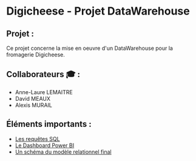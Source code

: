 # Digicheese - Projet DataWarehouse


## Projet :
Ce projet concerne la mise en oeuvre d'un DataWarehouse pour la fromagerie Digicheese.

##  Collaborateurs :mortar_board: :
- Anne-Laure LEMAITRE
- David MEAUX
- Alexis MURAIL

## Éléments importants : 
- [Les requêtes SQL](https://github.com/Datalex0/Digicheese-TP7-CDCT/blob/d32b820cf35ba0ad149858fc8d49c60652fe80c2/CDCT.pdf)
- [Le Dashboard Power BI](https://github.com/Datalex0/Digicheese-TP7-CDCT/blob/02594537c5e6c2469353c23baa4133d6d838f847/Note_de_cadrage.pdf)
- [Un schéma du modèle relationnel final](https://github.com/Datalex0/Digicheese-TP7-CDCT/blob/f7dc07e4796b0d094ffa08a313062388a17e567e/CDCT_V2.pdf)

